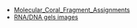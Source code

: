 
- [Molecular_Coral_Fragment_Assignments](https://docs.google.com/spreadsheets/d/1d4AemCGtQs3uYMSOCJmIHX8dUdbiWHJ40r1MfaW5y7A/edit?gid=0#gid=0)
- [RNA/DNA gels images](https://github.com/flofields/Coral_Priming_Experiments_Summer_2024/tree/main/images/RNA_DNA_gels)
